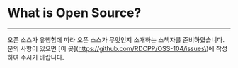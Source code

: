 # **What is Open Source?**

---

오픈 소스가 유행함에 따라 오픈 소스가 무엇인지 소개하는 소책자를 준비하였습니다. 문의 사항이 있으면 \[이 곳\]\(https://github.com/RDCPP/OSS-104/issues\)에 작성하여 주시기 바랍니다.



